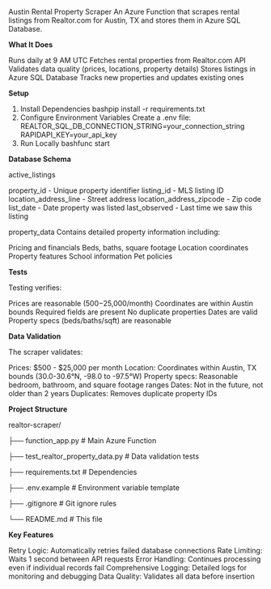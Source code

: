 Austin Rental Property Scraper
An Azure Function that scrapes rental listings from Realtor.com for Austin, TX and stores them in Azure SQL Database.

**What It Does**

Runs daily at 9 AM UTC
Fetches rental properties from Realtor.com API
Validates data quality (prices, locations, property details)
Stores listings in Azure SQL Database
Tracks new properties and updates existing ones

**Setup**
1. Install Dependencies
bashpip install -r requirements.txt
2. Configure Environment Variables
Create a .env file:
REALTOR_SQL_DB_CONNECTION_STRING=your_connection_string
RAPIDAPI_KEY=your_api_key
3. Run Locally
bashfunc start

**Database Schema**

active_listings

property_id - Unique property identifier
listing_id - MLS listing ID
location_address_line - Street address
location_address_zipcode - Zip code
list_date - Date property was listed
last_observed - Last time we saw this listing

property_data
Contains detailed property information including:

Pricing and financials
Beds, baths, square footage
Location coordinates
Property features
School information
Pet policies

**Tests**

Testing verifies:

Prices are reasonable ($500-$25,000/month)
Coordinates are within Austin bounds
Required fields are present
No duplicate properties
Dates are valid
Property specs (beds/baths/sqft) are reasonable

**Data Validation**

The scraper validates:

Prices: $500 - $25,000 per month
Location: Coordinates within Austin, TX bounds (30.0-30.6°N, -98.0 to -97.5°W)
Property specs: Reasonable bedroom, bathroom, and square footage ranges
Dates: Not in the future, not older than 2 years
Duplicates: Removes duplicate property IDs

**Project Structure**

realtor-scraper/

├── function_app.py                    # Main Azure Function

├── test_realtor_property_data.py      # Data validation tests

├── requirements.txt                   # Dependencies

├── .env.example                       # Environment variable template

├── .gitignore                         # Git ignore rules

└── README.md                          # This file

**Key Features**

Retry Logic: Automatically retries failed database connections
Rate Limiting: Waits 1 second between API requests
Error Handling: Continues processing even if individual records fail
Comprehensive Logging: Detailed logs for monitoring and debugging
Data Quality: Validates all data before insertion
